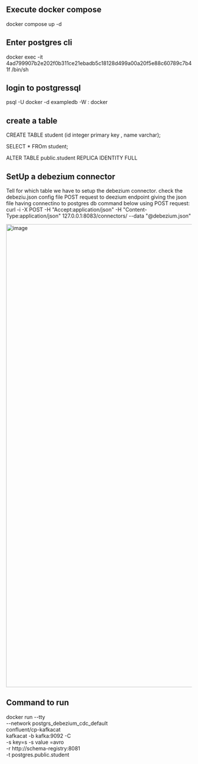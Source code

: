 ## Execute docker compose 
docker compose up -d 

## Enter postgres cli 
docker exec -it 4ad799907b2e202f0b311ce21ebadb5c18128d499a00a20f5e88c60789c7b41f /bin/sh

## login to postgressql 
psql -U docker -d exampledb -W
<Enter passowrd> : docker

## create a table 
CREATE TABLE student (id integer primary key , name varchar);

SELECT * FROm student;

ALTER TABLE public.student REPLICA IDENTITY FULL


## SetUp a debezium connector 
Tell for which table we have to setup the debezium connector. check the debeziu.json config file 
POST request to deezium endpoint giving the json file having connectino to postgres db
command below using POST request: 
curl -i -X POST -H "Accept:application/json" -H "Content-Type:application/json" 127.0.0.1:8083/connectors/ --data "@debezium.json"

<img width="1253" alt="image" src="https://user-images.githubusercontent.com/72122903/204280713-11664898-968e-4109-85ae-95d81049927e.png">


## Command to run 
docker run --tty \
--network postgrs_debezium_cdc_default \
confluent/cp-kafkacat \
kafkacat -b kafka:9092 -C \
-s key=s -s value =avro \
-r http://schema-registry:8081 \
-t postgres.public.student
